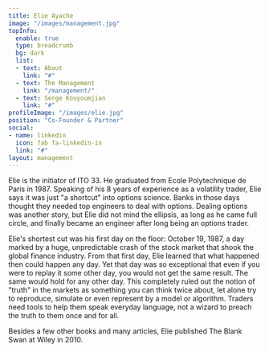 ```yaml
---
title: Elie Ayache
image: "/images/management.jpg"
topInfo:
  enable: true
  type: breadcrumb
  bg: dark
  list:
  - text: About
    link: "#"
  - text: The Management
    link: "/management/"
  - text: Serge Kouyoumjian
    link: "#"
profileImage: "/images/elie.jpg"
position: "Co-Founder & Partner"
social:
- name: linkedin
  icon: fab fa-linkedin-in
  link: "#"
layout: management   
---
```


Elie is the initiator of ITO 33. He graduated from Ecole Polytechnique de Paris in 1987. Speaking of his 8 years of experience as a volatility trader, Elie says it was just "a shortcut" into options science. Banks in those days thought they needed top engineers to deal with options. Dealing options was another story, but Elie did not mind the ellipsis, as long as he came full circle, and finally became an engineer after long being an options trader.

Elie's shortest cut was his first day on the floor: October 19, 1987, a day marked by a huge, unpredictable crash of the stock market that shook the global finance industry. From that first day, Elie learned that what happened then could happen any day. Yet that day was so exceptional that even if you were to replay it some other day, you would not get the same result. The same would hold for any other day. This completely ruled out the notion of "truth" in the markets as something you can think twice about, let alone try to reproduce, simulate or even represent by a model or algorithm. Traders need tools to help them speak everyday language, not a wizard to preach the truth to them once and for all.

Besides a few other books and many articles, Elie published The Blank Swan at Wiley in 2010.
